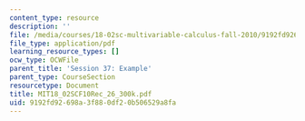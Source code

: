 ```yaml
---
content_type: resource
description: ''
file: /media/courses/18-02sc-multivariable-calculus-fall-2010/9192fd92698a3f880df20b506529a8fa_MIT18_02SCF10Rec_26_300k.pdf
file_type: application/pdf
learning_resource_types: []
ocw_type: OCWFile
parent_title: 'Session 37: Example'
parent_type: CourseSection
resourcetype: Document
title: MIT18_02SCF10Rec_26_300k.pdf
uid: 9192fd92-698a-3f88-0df2-0b506529a8fa
---
```

